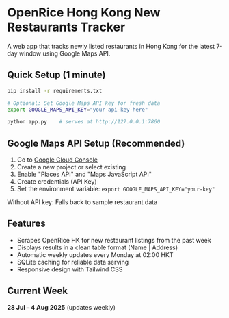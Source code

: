 # OpenRice Hong Kong New Restaurants Tracker

A web app that tracks newly listed restaurants in Hong Kong for the latest 7-day window using Google Maps API.

## Quick Setup (1 minute)

```bash
pip install -r requirements.txt

# Optional: Set Google Maps API key for fresh data
export GOOGLE_MAPS_API_KEY="your-api-key-here"

python app.py    # serves at http://127.0.0.1:7860
```

## Google Maps API Setup (Recommended)

1. Go to [Google Cloud Console](https://console.cloud.google.com)
2. Create a new project or select existing
3. Enable "Places API" and "Maps JavaScript API"
4. Create credentials (API Key)
5. Set the environment variable: `export GOOGLE_MAPS_API_KEY="your-key"`

Without API key: Falls back to sample restaurant data

## Features

- Scrapes OpenRice HK for new restaurant listings from the past week
- Displays results in a clean table format (Name | Address)
- Automatic weekly updates every Monday at 02:00 HKT
- SQLite caching for reliable data serving
- Responsive design with Tailwind CSS

## Current Week

**28 Jul – 4 Aug 2025** (updates weekly)